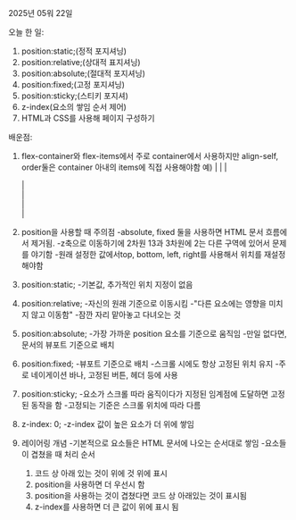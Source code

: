 2025년 05워 22일

오늘 한 일:
1. position:static;(정적 포지셔닝)
2. position:relative;(상대적 표지셔닝)
3. position:absolute;(절대적 포지셔닝)
4. position:fixed;(고정 포지셔닝)
5. position:sticky;(스티키 포지셔)
6. z-index(요소의 쌓임 순서 제어)
7. HTML과 CSS를 사용해 페이지 구성하기

배운점:
1. flex-container와 flex-items에서 주로 container에서 사용하지만
   align-self, order둘은 container 아내의 items에 직접 사용해야함
   예)
   |<style>
   |  .container {
   |    display:flex;
   |    justify-content:center;
   |  }
   |  .container .items{
   |    oredre: 1;
   |</style>
   |<body>
   |  <div class="container">
   |    <div class="items">
   |    </div>
   |  </div>
   |</body>

2. position을 사용할 때 주의점
   -absolute, fixed 둘을 사용하면 HTML 문서 흐름에서 제거됨.
   -z축으로 이동하기에 2차원 13과 3차원에 2는 다른 구역에 있어서 문제를 야기함
   -원래 설정한 값에서top, bottom, left, right를 사용해서 위치를 재설정 해야함

3. position:static;
   -기본값, 추가적인 위치 지정이 없음

4. position:relative;
   -자신의 원래 기준으로 이동시킴
   -"다른 요소에는 영향을 미치지 않고 이동함"
   -잠깐 자리 맡아놓고 다녀오는 것

5. position:absolute;
   -가장 가까운 position 요소를 기준으로 움직임
   -만일 없다면, 문서의 뷰포트 기준으로 배치

6. position:fixed;
   -뷰포트 기준으로 배치
   -스크롤 시에도 항상 고정된 위치 유지
   -주로 네이게이션 바나, 고정된 버튼, 헤더 등에 사용

7. position:sticky;
   -요소가 스크롤 따라 움직이다가 지정된 임계점에 도달하면 고정된 동작을 함
   -고정되는 기준은 스크롤 위치에 따라 다름

8. z-index: 0;
   -z-index 값이 높은 요소가 더 위에 쌓임
9. 레이어링 개념
   -기본적으로 요소들은 HTML 문서에 나오는 순서대로 쌓임
   -요소들이 겹쳤을 때 처리 순서
   1. 코드 상 아래 있는 것이 위에 것 위에 표시
   2. position을 사용하면 더 우선시 함
   3. position을 사용하는 것이 겹쳤다면 코드 상 아래있는 것이 표시됨
   4. z-index를 사용하면 더 큰 값이 위에 표시 됨
